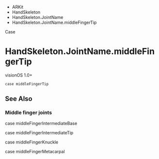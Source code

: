 

- ARKit
- HandSkeleton
- HandSkeleton.JointName
-  HandSkeleton.JointName.middleFingerTip 

Case

# HandSkeleton.JointName.middleFingerTip

visionOS 1.0+

``` source
case middleFingerTip
```

## See Also

### Middle finger joints

case middleFingerIntermediateBase

case middleFingerIntermediateTip

case middleFingerKnuckle

case middleFingerMetacarpal

